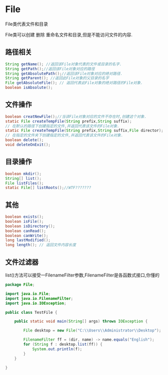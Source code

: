 # File

File类代表文件和目录

File类可以创建 删除 重命名文件和目录,但是不能访问文件的内容.

## 路径相关

```java
String getName(); //返回该File对象代表的文件或目录的名字.
String getPath();//返回该File对象对应的路径
String getAbsolutePath();//返回该File对象对应的绝对路径.
String getParent(); //返回此File对象的父目录的名字
File getAbsoluteFile(); // 返回代表此File对象的绝对路径的File对象.
boolean isAbsolute();
```

## 文件操作

```java
boolean creatNewFile();//当该File对象对应的文件不存在时,创建这个对象.
static File createTempFile(String prefix,String suffix);
// 在默认的路径下创建指定的文件,并返回代表该文件的File对象.
static File createTempFile(String prefix,String suffix,File director);
// 在指定的文件夹下创建指定的文件,并返回代表该文件的File对象.
boolean delete();
void deleteOnExit();
```

## 目录操作

```java
boolean mkdir();
String[] list();
File listFiles();
static File[] listRoots();//WTF???????
```

## 其他

```java
boolean exists();
boolean isFile();
boolean isDirectory();
boolean canRead();
boolean canWrite();
long lastModified();
long length(); // 返回文件内容长度
```

## 文件过滤器

list()方法可以接受一FilenameFilter参数,FilenameFilter是各函数式接口,你懂的

```java
package File;

import java.io.File;
import java.io.FilenameFilter;
import java.io.IOException;

public class TestFile {

	public static void main(String[] args) throws IOException {

		File desktop = new File("C:\\Users\\Administrator\\Desktop");

		FilenameFilter ff = (dir, name) -> name.equals("English");
		for (String f : desktop.list(ff)) {
			System.out.println(f);
		}
	}

}
```

